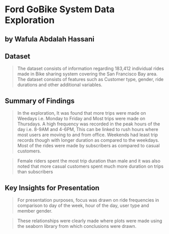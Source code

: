 # Ford GoBike System Data Exploration
## by Wafula Abdalah Hassani


## Dataset

> The dataset consists of information regarding 183,412 individual rides made in Bike sharing system covering the San Francisco Bay area. The dataset consists of features such as Customer type, gender, ride durations and other additional variables.


## Summary of Findings

> In the exploration, It was found that more trips were made on Weedays i.e. Monday to Friday and Most trips were made on Thursdays. A high frequency was recorded in the peak hours of the day i.e. 8-9AM and 4-6PM, This can be linked to rush hours where most users are moving to and from office. Weekends had least trip records though with longer duration as compared to the weekdays. Most of the rides were made by subscribers as compared to casual customers.

> Female riders spent the most trip duration than male and it was also noted that more casual customers spent much more duration on trips than subscribers

## Key Insights for Presentation

> For presentation purposes, focus was drawn on ride frequencies in comparison to day of the week, hour of the day, user type and member gender.

> These relationships were clearly made where plots were made using the seaborn library from which conclusions were drawn.